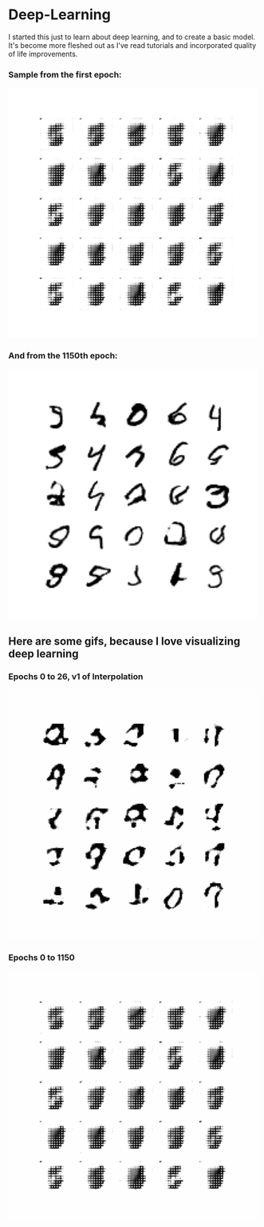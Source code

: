 # Deep-Learning

I started this just to learn about deep learning, and to create a basic model. It's become more fleshed out as I've read tutorials and incorporated quality of life improvements.


### Sample from the first epoch:
![Epoch 0](results/epoch0.png)

### And from the 1150th epoch:
![Epoch 1150](results/epoch1150.png)

## Here are some gifs, because I love visualizing deep learning
### Epochs 0 to 26, v1 of Interpolation
![Epochs 0 to 26](results/interpolatedv1_epoch26.gif)

### Epochs 0 to 1150
![Epochs 0 to 1150](results/epochs_0_to_1150.gif)
